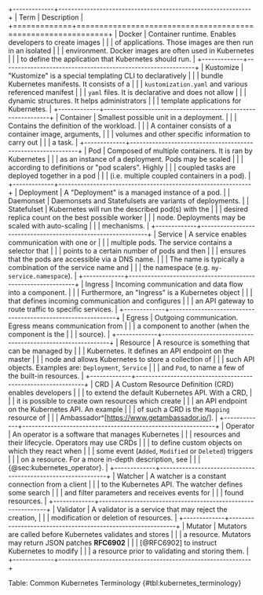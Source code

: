 +-------------+-------------------------------------------------------------+
|    Term     |                         Description                         |
+=============+=============================================================+
| Docker      | Container runtime. Enables developers to create images      |
|             | of applications. Those images are then run in an isolated   |
|             | environment. Docker images are often used in Kubernetes     |
|             | to define the application that Kubernetes should run.       |
+-------------+-------------------------------------------------------------+
| Kustomize   | "Kustomize" is a special templating CLI to declaratively    |
|             | bundle Kubernetes manifests. It consists of a               |
|             | `kustomization.yaml` and various referenced manifest        |
|             | `yaml` files. It is declarative and does not allow          |
|             | dynamic structures. It helps administrators                 |
|             | template applications for Kubernetes.                       |
+-------------+-------------------------------------------------------------+
| Container   | Smallest possible unit in a deployment.                     |
|             | Contains the definition of the workload.                    |
|             | A container consists of a container image, arguments,       |
|             | volumes and other specific information to carry out         |
|             | a task.                                                     |
+-------------+-------------------------------------------------------------+
| Pod         | Composed of multiple containers. It is ran by Kubernetes    |
|             | as an instance of a deployment. Pods may be scaled          |
|             | according to definitions or "pod scalers". Highly           |
|             | coupled tasks are deployed together in a pod                |
|             | (i.e. multiple coupled containers in a pod).                |
+-------------+-------------------------------------------------------------+
| Deployment  | A "Deployment" is a managed instance of a pod.              |
| Daemonset   | Daemonsets and Statefulsets are variants of deployments.    |
| Statefulset | Kubernetes will run the described pod(s) with the           |
|             | desired replica count on the best possible worker           |
|             | node. Deployments may be scaled with auto-scaling           |
|             | mechanisms.                                                 |
+-------------+-------------------------------------------------------------+
| Service     | A service enables communication with one or                 |
|             | multiple pods. The service contains a selector that         |
|             | points to a certain number of pods and then                 |
|             | ensures that the pods are accessible via a DNS name.        |
|             | The name is typically a combination of the service name and |
|             | the namespace (e.g. `my-service.namespace`).                |
+-------------+-------------------------------------------------------------+
| Ingress     | Incoming communication and data flow into a component.      |
|             | Furthermore, an "Ingress" is a Kubernetes object            |
|             | that defines incoming communication and configures          |
|             | an API gateway to route traffic to specific services.       |
+-------------+-------------------------------------------------------------+
| Egress      | Outgoing communication. Egress means communication from     |
|             | a component to another (when the component is the           |
|             | source).                                                    |
+-------------+-------------------------------------------------------------+
| Resource    | A resource is something that can be managed by              |
|             | Kubernetes. It defines an API endpoint on the master        |
|             | node and allows Kubernetes to store a collection of         |
|             | such API objects. Examples are: `Deployment`, `Service`     |
|             | and `Pod`, to name a few of the built-in resources.         |
+-------------+-------------------------------------------------------------+
| CRD         | A Custom Resource Definition (CRD) enables developers       |
|             | to extend the default Kubernetes API. With a CRD,           |
|             | it is possible to create own resources which create         |
|             | an API endpoint on the Kubernetes API. An example           |
|             | of such a CRD is the `Mapping` resource of                  |
|             | Ambassador^[<https://www.getambassador.io/>].               |
+-------------+-------------------------------------------------------------+
| Operator    | An operator is a software that manages Kubernetes           |
|             | resources and their lifecycle. Operators may use CRDs       |
|             | to define custom objects on which they react when           |
|             | some event (`Added`, `Modified` or `Deleted`) triggers      |
|             | on a resource. For a more in-depth description, see         |
|             | {@sec:kubernetes_operator}.                                 |
+-------------+-------------------------------------------------------------+
| Watcher     | A watcher is a constant connection from a client            |
|             | to the Kubernetes API. The watcher defines some search      |
|             | and filter parameters and receives events for               |
|             | found resources.                                            |
+-------------+-------------------------------------------------------------+
| Validator   | A validator is a service that may reject the creation,      |
|             | modification or deletion of resources.                      |
+-------------+-------------------------------------------------------------+
| Mutator     | Mutators are called before Kubernetes validates and stores  |
|             | a resource. Mutators may return JSON patches **RFC6902**    |
|             | [@RFC6902] to instruct Kubernetes to modify                 |
|             | a resource prior to validating and storing them.            |
+-------------+-------------------------------------------------------------+

Table: Common Kubernetes Terminology {#tbl:kubernetes_terminology}
